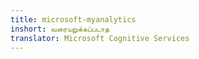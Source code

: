```yaml
---
title: microsoft-myanalytics
inshort: வரையறுக்கப்படாத
translator: Microsoft Cognitive Services
---
```




